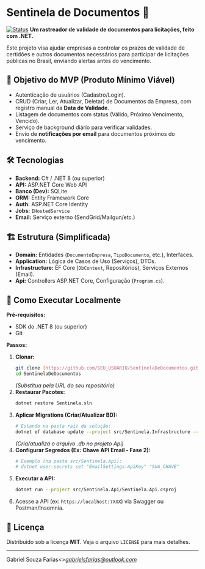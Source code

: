 # Sentinela de Documentos 🚦

[![Status](https://img.shields.io/badge/status-em_desenvolvimento-yellow)](https://github.com/SEU_USUARIO/SentinelaDeDocumentos) **Um rastreador de validade de documentos para licitações, feito com .NET.**

Este projeto visa ajudar empresas a controlar os prazos de validade de certidões e outros documentos necessários para participar de licitações públicas no Brasil, enviando alertas antes do vencimento.

## 🎯 Objetivo do MVP (Produto Mínimo Viável)

* Autenticação de usuários (Cadastro/Login).
* CRUD (Criar, Ler, Atualizar, Deletar) de Documentos da Empresa, com registro manual da **Data de Validade**.
* Listagem de documentos com status (Válido, Próximo Vencimento, Vencido).
* Serviço de background diário para verificar validades.
* Envio de **notificações por email** para documentos próximos do vencimento.

## 🛠️ Tecnologias

* **Backend:** C# / .NET 8 (ou superior)
* **API:** ASP.NET Core Web API
* **Banco (Dev):** SQLite
* **ORM:** Entity Framework Core
* **Auth:** ASP.NET Core Identity
* **Jobs:** `IHostedService`
* **Email:** Serviço externo (SendGrid/Mailgun/etc.)

## 🏗️ Estrutura (Simplificada)

* **Domain:** Entidades (`DocumentoEmpresa`, `TipoDocumento`, etc.), Interfaces.
* **Application:** Lógica de Casos de Uso (Serviços), DTOs.
* **Infrastructure:** EF Core (`DbContext`, Repositórios), Serviços Externos (Email).
* **Api:** Controllers ASP.NET Core, Configuração (`Program.cs`).

## 🚀 Como Executar Localmente

**Pré-requisitos:**
* SDK do .NET 8 (ou superior)
* Git

**Passos:**

1.  **Clonar:**
    ```bash
    git clone [https://github.com/SEU_USUARIO/SentinelaDeDocumentos.git](https://github.com/SEU_USUARIO/SentinelaDeDocumentos.git)
    cd SentinelaDeDocumentos
    ```
    *(Substitua pela URL do seu repositório)*
2.  **Restaurar Pacotes:**
    ```bash
    dotnet restore Sentinela.sln
    ```
3.  **Aplicar Migrations (Criar/Atualizar BD):**
    ```bash
    # Estando na pasta raiz da solução:
    dotnet ef database update --project src/Sentinela.Infrastructure --startup-project src/Sentinela.Api
    ```
    *(Cria/atualiza o arquivo .db no projeto Api)*
4.  **Configurar Segredos (Ex: Chave API Email - Fase 2):**
    ```bash
    # Exemplo (na pasta src/Sentinela.Api):
    # dotnet user-secrets set "EmailSettings:ApiKey" "SUA_CHAVE"
    ```
5.  **Executar a API:**
    ```bash
    dotnet run --project src/Sentinela.Api/Sentinela.Api.csproj
    ```
6.  Acesse a API (ex: `https://localhost:7XXX`) via Swagger ou Postman/Insomnia.

## 📜 Licença

Distribuído sob a licença **MIT**. Veja o arquivo `LICENSE` para mais detalhes.

---
Gabriel Souza Farias<>*gabrielsfarias@outlook.com*
